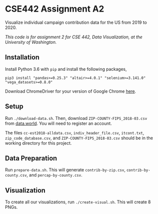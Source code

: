 # CSE442 Assignment A2

Visualize individual campaign contribution data for the US from 2019 to 2020.

*This code is for assignment 2 for CSE 442, Data Visualization, at the University of Washington.*

## Installation

Install Python 3.6 with `pip` and install the following packages,

```
pip3 install "pandas>=0.25.3" "altair>=4.0.1" "selenium>=3.141.0" "vega_datasets>=0.8.0"
```

Download ChromeDriver for your version of Google Chrome [here](https://sites.google.com/a/chromium.org/chromedriver/home).


## Setup

Run `./download-data.sh`. Then, download `ZIP-COUNTY-FIPS_2018-03.csv` from [data.world](https://data.world/niccolley/us-zipcode-to-county-state). You will need to register an account.

The files `cc-est2018-alldata.csv`, `indiv_header_file.csv`, `itcont.txt`, `zip_code_database.csv`, and `ZIP-COUNTY-FIPS_2018-03.csv` should be in the working directory for this project.


## Data Preparation

Run `prepare-data.sh`. This will generate `contrib-by-zip.csv`, `contrib-by-county.csv`, and `percap-by-county.csv`.


## Visualization

To create all our visualizations, run `./create-visual.sh`. This will create 8 PNGs.